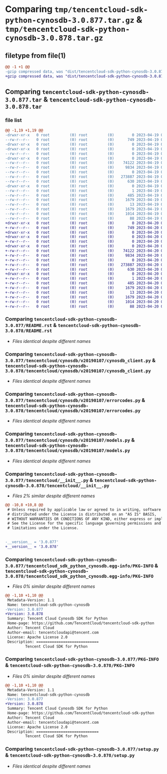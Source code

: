 # Comparing `tmp/tencentcloud-sdk-python-cynosdb-3.0.877.tar.gz` & `tmp/tencentcloud-sdk-python-cynosdb-3.0.878.tar.gz`

## filetype from file(1)

```diff
@@ -1 +1 @@
-gzip compressed data, was "dist/tencentcloud-sdk-python-cynosdb-3.0.877.tar", last modified: Wed Apr 19 09:11:46 2023, max compression
+gzip compressed data, was "dist/tencentcloud-sdk-python-cynosdb-3.0.878.tar", last modified: Thu Apr 20 00:25:33 2023, max compression
```

## Comparing `tencentcloud-sdk-python-cynosdb-3.0.877.tar` & `tencentcloud-sdk-python-cynosdb-3.0.878.tar`

### file list

```diff
@@ -1,19 +1,19 @@
-drwxr-xr-x   0 root         (0) root         (0)        0 2023-04-19 09:11:46.000000 tencentcloud-sdk-python-cynosdb-3.0.877/
--rw-r--r--   0 root         (0) root         (0)      749 2023-04-19 09:11:46.000000 tencentcloud-sdk-python-cynosdb-3.0.877/README.rst
-drwxr-xr-x   0 root         (0) root         (0)        0 2023-04-19 09:11:46.000000 tencentcloud-sdk-python-cynosdb-3.0.877/tencentcloud/
-drwxr-xr-x   0 root         (0) root         (0)        0 2023-04-19 09:11:46.000000 tencentcloud-sdk-python-cynosdb-3.0.877/tencentcloud/cynosdb/
--rw-r--r--   0 root         (0) root         (0)        0 2023-04-19 09:11:46.000000 tencentcloud-sdk-python-cynosdb-3.0.877/tencentcloud/cynosdb/__init__.py
-drwxr-xr-x   0 root         (0) root         (0)        0 2023-04-19 09:11:46.000000 tencentcloud-sdk-python-cynosdb-3.0.877/tencentcloud/cynosdb/v20190107/
--rw-r--r--   0 root         (0) root         (0)    74122 2023-04-19 09:11:46.000000 tencentcloud-sdk-python-cynosdb-3.0.877/tencentcloud/cynosdb/v20190107/cynosdb_client.py
--rw-r--r--   0 root         (0) root         (0)     9834 2023-04-19 09:11:46.000000 tencentcloud-sdk-python-cynosdb-3.0.877/tencentcloud/cynosdb/v20190107/errorcodes.py
--rw-r--r--   0 root         (0) root         (0)        0 2023-04-19 09:11:46.000000 tencentcloud-sdk-python-cynosdb-3.0.877/tencentcloud/cynosdb/v20190107/__init__.py
--rw-r--r--   0 root         (0) root         (0)   273887 2023-04-19 09:11:46.000000 tencentcloud-sdk-python-cynosdb-3.0.877/tencentcloud/cynosdb/v20190107/models.py
--rw-r--r--   0 root         (0) root         (0)      630 2023-04-19 09:11:46.000000 tencentcloud-sdk-python-cynosdb-3.0.877/tencentcloud/__init__.py
-drwxr-xr-x   0 root         (0) root         (0)        0 2023-04-19 09:11:46.000000 tencentcloud-sdk-python-cynosdb-3.0.877/tencentcloud_sdk_python_cynosdb.egg-info/
--rw-r--r--   0 root         (0) root         (0)        1 2023-04-19 09:11:46.000000 tencentcloud-sdk-python-cynosdb-3.0.877/tencentcloud_sdk_python_cynosdb.egg-info/dependency_links.txt
--rw-r--r--   0 root         (0) root         (0)      485 2023-04-19 09:11:46.000000 tencentcloud-sdk-python-cynosdb-3.0.877/tencentcloud_sdk_python_cynosdb.egg-info/SOURCES.txt
--rw-r--r--   0 root         (0) root         (0)     1679 2023-04-19 09:11:46.000000 tencentcloud-sdk-python-cynosdb-3.0.877/tencentcloud_sdk_python_cynosdb.egg-info/PKG-INFO
--rw-r--r--   0 root         (0) root         (0)       13 2023-04-19 09:11:46.000000 tencentcloud-sdk-python-cynosdb-3.0.877/tencentcloud_sdk_python_cynosdb.egg-info/top_level.txt
--rw-r--r--   0 root         (0) root         (0)     1679 2023-04-19 09:11:46.000000 tencentcloud-sdk-python-cynosdb-3.0.877/PKG-INFO
--rw-r--r--   0 root         (0) root         (0)     1014 2023-04-19 09:11:46.000000 tencentcloud-sdk-python-cynosdb-3.0.877/setup.py
--rw-r--r--   0 root         (0) root         (0)       88 2023-04-19 09:11:46.000000 tencentcloud-sdk-python-cynosdb-3.0.877/setup.cfg
+drwxr-xr-x   0 root         (0) root         (0)        0 2023-04-20 00:25:33.000000 tencentcloud-sdk-python-cynosdb-3.0.878/
+-rw-r--r--   0 root         (0) root         (0)      749 2023-04-20 00:25:33.000000 tencentcloud-sdk-python-cynosdb-3.0.878/README.rst
+drwxr-xr-x   0 root         (0) root         (0)        0 2023-04-20 00:25:33.000000 tencentcloud-sdk-python-cynosdb-3.0.878/tencentcloud/
+drwxr-xr-x   0 root         (0) root         (0)        0 2023-04-20 00:25:33.000000 tencentcloud-sdk-python-cynosdb-3.0.878/tencentcloud/cynosdb/
+-rw-r--r--   0 root         (0) root         (0)        0 2023-04-20 00:25:33.000000 tencentcloud-sdk-python-cynosdb-3.0.878/tencentcloud/cynosdb/__init__.py
+drwxr-xr-x   0 root         (0) root         (0)        0 2023-04-20 00:25:33.000000 tencentcloud-sdk-python-cynosdb-3.0.878/tencentcloud/cynosdb/v20190107/
+-rw-r--r--   0 root         (0) root         (0)    74122 2023-04-20 00:25:33.000000 tencentcloud-sdk-python-cynosdb-3.0.878/tencentcloud/cynosdb/v20190107/cynosdb_client.py
+-rw-r--r--   0 root         (0) root         (0)     9834 2023-04-20 00:25:33.000000 tencentcloud-sdk-python-cynosdb-3.0.878/tencentcloud/cynosdb/v20190107/errorcodes.py
+-rw-r--r--   0 root         (0) root         (0)        0 2023-04-20 00:25:33.000000 tencentcloud-sdk-python-cynosdb-3.0.878/tencentcloud/cynosdb/v20190107/__init__.py
+-rw-r--r--   0 root         (0) root         (0)   273887 2023-04-20 00:25:33.000000 tencentcloud-sdk-python-cynosdb-3.0.878/tencentcloud/cynosdb/v20190107/models.py
+-rw-r--r--   0 root         (0) root         (0)      630 2023-04-20 00:25:33.000000 tencentcloud-sdk-python-cynosdb-3.0.878/tencentcloud/__init__.py
+drwxr-xr-x   0 root         (0) root         (0)        0 2023-04-20 00:25:33.000000 tencentcloud-sdk-python-cynosdb-3.0.878/tencentcloud_sdk_python_cynosdb.egg-info/
+-rw-r--r--   0 root         (0) root         (0)        1 2023-04-20 00:25:33.000000 tencentcloud-sdk-python-cynosdb-3.0.878/tencentcloud_sdk_python_cynosdb.egg-info/dependency_links.txt
+-rw-r--r--   0 root         (0) root         (0)      485 2023-04-20 00:25:33.000000 tencentcloud-sdk-python-cynosdb-3.0.878/tencentcloud_sdk_python_cynosdb.egg-info/SOURCES.txt
+-rw-r--r--   0 root         (0) root         (0)     1679 2023-04-20 00:25:33.000000 tencentcloud-sdk-python-cynosdb-3.0.878/tencentcloud_sdk_python_cynosdb.egg-info/PKG-INFO
+-rw-r--r--   0 root         (0) root         (0)       13 2023-04-20 00:25:33.000000 tencentcloud-sdk-python-cynosdb-3.0.878/tencentcloud_sdk_python_cynosdb.egg-info/top_level.txt
+-rw-r--r--   0 root         (0) root         (0)     1679 2023-04-20 00:25:33.000000 tencentcloud-sdk-python-cynosdb-3.0.878/PKG-INFO
+-rw-r--r--   0 root         (0) root         (0)     1014 2023-04-20 00:25:33.000000 tencentcloud-sdk-python-cynosdb-3.0.878/setup.py
+-rw-r--r--   0 root         (0) root         (0)       88 2023-04-20 00:25:33.000000 tencentcloud-sdk-python-cynosdb-3.0.878/setup.cfg
```

### Comparing `tencentcloud-sdk-python-cynosdb-3.0.877/README.rst` & `tencentcloud-sdk-python-cynosdb-3.0.878/README.rst`

 * *Files identical despite different names*

### Comparing `tencentcloud-sdk-python-cynosdb-3.0.877/tencentcloud/cynosdb/v20190107/cynosdb_client.py` & `tencentcloud-sdk-python-cynosdb-3.0.878/tencentcloud/cynosdb/v20190107/cynosdb_client.py`

 * *Files identical despite different names*

### Comparing `tencentcloud-sdk-python-cynosdb-3.0.877/tencentcloud/cynosdb/v20190107/errorcodes.py` & `tencentcloud-sdk-python-cynosdb-3.0.878/tencentcloud/cynosdb/v20190107/errorcodes.py`

 * *Files identical despite different names*

### Comparing `tencentcloud-sdk-python-cynosdb-3.0.877/tencentcloud/cynosdb/v20190107/models.py` & `tencentcloud-sdk-python-cynosdb-3.0.878/tencentcloud/cynosdb/v20190107/models.py`

 * *Files identical despite different names*

### Comparing `tencentcloud-sdk-python-cynosdb-3.0.877/tencentcloud/__init__.py` & `tencentcloud-sdk-python-cynosdb-3.0.878/tencentcloud/__init__.py`

 * *Files 2% similar despite different names*

```diff
@@ -10,8 +10,8 @@
 # Unless required by applicable law or agreed to in writing, software
 # distributed under the License is distributed on an "AS IS" BASIS,
 # WITHOUT WARRANTIES OR CONDITIONS OF ANY KIND, either express or implied.
 # See the License for the specific language governing permissions and
 # limitations under the License.
 
 
-__version__ = '3.0.877'
+__version__ = '3.0.878'
```

### Comparing `tencentcloud-sdk-python-cynosdb-3.0.877/tencentcloud_sdk_python_cynosdb.egg-info/PKG-INFO` & `tencentcloud-sdk-python-cynosdb-3.0.878/tencentcloud_sdk_python_cynosdb.egg-info/PKG-INFO`

 * *Files 0% similar despite different names*

```diff
@@ -1,10 +1,10 @@
 Metadata-Version: 1.1
 Name: tencentcloud-sdk-python-cynosdb
-Version: 3.0.877
+Version: 3.0.878
 Summary: Tencent Cloud Cynosdb SDK for Python
 Home-page: https://github.com/TencentCloud/tencentcloud-sdk-python
 Author: Tencent Cloud
 Author-email: tencentcloudapi@tencent.com
 License: Apache License 2.0
 Description: ============================
         Tencent Cloud SDK for Python
```

### Comparing `tencentcloud-sdk-python-cynosdb-3.0.877/PKG-INFO` & `tencentcloud-sdk-python-cynosdb-3.0.878/PKG-INFO`

 * *Files 0% similar despite different names*

```diff
@@ -1,10 +1,10 @@
 Metadata-Version: 1.1
 Name: tencentcloud-sdk-python-cynosdb
-Version: 3.0.877
+Version: 3.0.878
 Summary: Tencent Cloud Cynosdb SDK for Python
 Home-page: https://github.com/TencentCloud/tencentcloud-sdk-python
 Author: Tencent Cloud
 Author-email: tencentcloudapi@tencent.com
 License: Apache License 2.0
 Description: ============================
         Tencent Cloud SDK for Python
```

### Comparing `tencentcloud-sdk-python-cynosdb-3.0.877/setup.py` & `tencentcloud-sdk-python-cynosdb-3.0.878/setup.py`

 * *Files identical despite different names*

